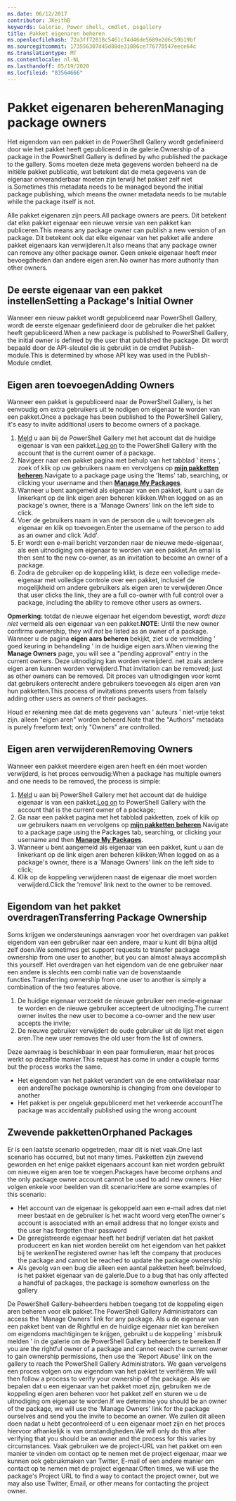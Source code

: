 ```yaml
---
ms.date: 06/12/2017
contributor: JKeithB
keywords: Galerie, Power shell, cmdlet, psgallery
title: Pakket eigenaren beheren
ms.openlocfilehash: 72a3ff72818c5461c74d46de5689e2d6c59b19bf
ms.sourcegitcommit: 173556307d45d88de31086ce776770547eece64c
ms.translationtype: MT
ms.contentlocale: nl-NL
ms.lasthandoff: 05/19/2020
ms.locfileid: "83564666"
---
```

# <a name="managing-package-owners"></a><span data-ttu-id="32cd0-103">Pakket eigenaren beheren</span><span class="sxs-lookup"><span data-stu-id="32cd0-103">Managing package owners</span></span>

<span data-ttu-id="32cd0-104">Het eigendom van een pakket in de PowerShell Gallery wordt gedefinieerd door wie het pakket heeft gepubliceerd in de galerie.</span><span class="sxs-lookup"><span data-stu-id="32cd0-104">Ownership of a package in the PowerShell Gallery is defined by who published the package to the gallery.</span></span>
<span data-ttu-id="32cd0-105">Soms moeten deze meta gegevens worden beheerd na de initiële pakket publicatie, wat betekent dat de meta gegevens van de eigenaar onveranderbaar moeten zijn terwijl het pakket zelf niet is.</span><span class="sxs-lookup"><span data-stu-id="32cd0-105">Sometimes this metadata needs to be managed beyond the initial package publishing, which means the owner metadata needs to be mutable while the package itself is not.</span></span>

<span data-ttu-id="32cd0-106">Alle pakket eigenaren zijn peers.</span><span class="sxs-lookup"><span data-stu-id="32cd0-106">All package owners are peers.</span></span>
<span data-ttu-id="32cd0-107">Dit betekent dat elke pakket eigenaar een nieuwe versie van een pakket kan publiceren.</span><span class="sxs-lookup"><span data-stu-id="32cd0-107">This means any package owner can publish a new version of an package.</span></span> <span data-ttu-id="32cd0-108">Dit betekent ook dat elke eigenaar van het pakket alle andere pakket eigenaars kan verwijderen.</span><span class="sxs-lookup"><span data-stu-id="32cd0-108">It also means that any package owner can remove any other package owner.</span></span>
<span data-ttu-id="32cd0-109">Geen enkele eigenaar heeft meer bevoegdheden dan andere eigen aren.</span><span class="sxs-lookup"><span data-stu-id="32cd0-109">No owner has more authority than other owners.</span></span>

## <a name="setting-a-packages-initial-owner"></a><span data-ttu-id="32cd0-110">De eerste eigenaar van een pakket instellen</span><span class="sxs-lookup"><span data-stu-id="32cd0-110">Setting a Package's Initial Owner</span></span>

<span data-ttu-id="32cd0-111">Wanneer een nieuw pakket wordt gepubliceerd naar PowerShell Gallery, wordt de eerste eigenaar gedefinieerd door de gebruiker die het pakket heeft gepubliceerd.</span><span class="sxs-lookup"><span data-stu-id="32cd0-111">When a new package is published to PowerShell Gallery, the initial owner is defined by the user that published the package.</span></span> <span data-ttu-id="32cd0-112">Dit wordt bepaald door de API-sleutel die is gebruikt in de cmdlet Publish-module.</span><span class="sxs-lookup"><span data-stu-id="32cd0-112">This is determined by whose API key was used in the Publish-Module cmdlet.</span></span>

## <a name="adding-owners"></a><span data-ttu-id="32cd0-113">Eigen aren toevoegen</span><span class="sxs-lookup"><span data-stu-id="32cd0-113">Adding Owners</span></span>

<span data-ttu-id="32cd0-114">Wanneer een pakket is gepubliceerd naar de PowerShell Gallery, is het eenvoudig om extra gebruikers uit te nodigen om eigenaar te worden van een pakket.</span><span class="sxs-lookup"><span data-stu-id="32cd0-114">Once a package has been published to the PowerShell Gallery, it's easy to invite additional users to become owners of a package.</span></span>

1. <span data-ttu-id="32cd0-115">[Meld](https://powershellgallery.com/users/account/LogOn) u aan bij de PowerShell Gallery met het account dat de huidige eigenaar is van een pakket.</span><span class="sxs-lookup"><span data-stu-id="32cd0-115">[Log on](https://powershellgallery.com/users/account/LogOn) to the PowerShell Gallery with the account that is the current owner of a package.</span></span>
2. <span data-ttu-id="32cd0-116">Navigeer naar een pakket pagina met behulp van het tabblad ' items ', zoek of klik op uw gebruikers naam en vervolgens op [**mijn pakketten beheren**](https://www.powershellgallery.com/account/Packages).</span><span class="sxs-lookup"><span data-stu-id="32cd0-116">Navigate to a package page using the 'Items' tab, searching, or clicking your username and then [**Manage My Packages**](https://www.powershellgallery.com/account/Packages).</span></span>
3. <span data-ttu-id="32cd0-117">Wanneer u bent aangemeld als eigenaar van een pakket, kunt u aan de linkerkant op de link eigen aren beheren klikken.</span><span class="sxs-lookup"><span data-stu-id="32cd0-117">When logged on as an package's owner, there is a 'Manage Owners' link on the left side to click.</span></span>
4. <span data-ttu-id="32cd0-118">Voer de gebruikers naam in van de persoon die u wilt toevoegen als eigenaar en klik op toevoegen.</span><span class="sxs-lookup"><span data-stu-id="32cd0-118">Enter the username of the person to add as an owner and click 'Add'.</span></span>
5. <span data-ttu-id="32cd0-119">Er wordt een e-mail bericht verzonden naar de nieuwe mede-eigenaar, als een uitnodiging om eigenaar te worden van een pakket.</span><span class="sxs-lookup"><span data-stu-id="32cd0-119">An email is then sent to the new co-owner, as an invitation to become an owner of a package.</span></span>
6. <span data-ttu-id="32cd0-120">Zodra de gebruiker op de koppeling klikt, is deze een volledige mede-eigenaar met volledige controle over een pakket, inclusief de mogelijkheid om andere gebruikers als eigen aren te verwijderen.</span><span class="sxs-lookup"><span data-stu-id="32cd0-120">Once that user clicks the link, they are a full co-owner with full control over a package, including the ability to remove other users as owners.</span></span>

<span data-ttu-id="32cd0-121">**Opmerking**: totdat de nieuwe eigenaar het eigendom bevestigt, *wordt deze niet* vermeld als een eigenaar van een pakket.</span><span class="sxs-lookup"><span data-stu-id="32cd0-121">**NOTE**: Until the new owner confirms ownership, they *will not* be listed as an owner of a package.</span></span>
<span data-ttu-id="32cd0-122">Wanneer u de pagina **eigen aars beheren** bekijkt, ziet u de vermelding ' goed keuring in behandeling ' in de huidige eigen aars.</span><span class="sxs-lookup"><span data-stu-id="32cd0-122">When viewing the **Manage Owners** page, you will see a "pending approval" entry in the current owners.</span></span>
<span data-ttu-id="32cd0-123">Deze uitnodiging kan worden verwijderd. net zoals andere eigen aren kunnen worden verwijderd.</span><span class="sxs-lookup"><span data-stu-id="32cd0-123">That invitation can be removed; just as other owners can be removed.</span></span>
<span data-ttu-id="32cd0-124">Dit proces van uitnodigingen voor komt dat gebruikers onterecht andere gebruikers toevoegen als eigen aren van hun pakketten.</span><span class="sxs-lookup"><span data-stu-id="32cd0-124">This process of invitations prevents users from falsely adding other users as owners of their packages.</span></span>

<span data-ttu-id="32cd0-125">Houd er rekening mee dat de meta gegevens van ' auteurs ' niet-vrije tekst zijn. alleen "eigen aren" worden beheerd.</span><span class="sxs-lookup"><span data-stu-id="32cd0-125">Note that the "Authors" metadata is purely freeform text; only "Owners" are controlled.</span></span>

## <a name="removing-owners"></a><span data-ttu-id="32cd0-126">Eigen aren verwijderen</span><span class="sxs-lookup"><span data-stu-id="32cd0-126">Removing Owners</span></span>

<span data-ttu-id="32cd0-127">Wanneer een pakket meerdere eigen aren heeft en één moet worden verwijderd, is het proces eenvoudig:</span><span class="sxs-lookup"><span data-stu-id="32cd0-127">When a package has multiple owners and one needs to be removed, the process is simple:</span></span>

1. <span data-ttu-id="32cd0-128">[Meld](https://powershellgallery.com/users/account/LogOn) u aan bij PowerShell Gallery met het account dat de huidige eigenaar is van een pakket.</span><span class="sxs-lookup"><span data-stu-id="32cd0-128">[Log on](https://powershellgallery.com/users/account/LogOn) to PowerShell Gallery with the account that is the current owner of a package;</span></span>
2. <span data-ttu-id="32cd0-129">Ga naar een pakket pagina met het tabblad pakketten, zoek of klik op uw gebruikers naam en vervolgens op [**mijn pakketten beheren**](https://www.powershellgallery.com/account/Packages).</span><span class="sxs-lookup"><span data-stu-id="32cd0-129">Navigate to a package page using the Packages tab, searching, or clicking your username and then [**Manage My Packages**](https://www.powershellgallery.com/account/Packages).</span></span>
3. <span data-ttu-id="32cd0-130">Wanneer u bent aangemeld als eigenaar van een pakket, kunt u aan de linkerkant op de link eigen aren beheren klikken;</span><span class="sxs-lookup"><span data-stu-id="32cd0-130">When logged on as a package's owner, there is a 'Manage Owners' link on the left side to click;</span></span>
4. <span data-ttu-id="32cd0-131">Klik op de koppeling verwijderen naast de eigenaar die moet worden verwijderd.</span><span class="sxs-lookup"><span data-stu-id="32cd0-131">Click the 'remove' link next to the owner to be removed.</span></span>

## <a name="transferring-package-ownership"></a><span data-ttu-id="32cd0-132">Eigendom van het pakket overdragen</span><span class="sxs-lookup"><span data-stu-id="32cd0-132">Transferring Package Ownership</span></span>

<span data-ttu-id="32cd0-133">Soms krijgen we ondersteunings aanvragen voor het overdragen van pakket eigendom van een gebruiker naar een andere, maar u kunt dit bijna altijd zelf doen.</span><span class="sxs-lookup"><span data-stu-id="32cd0-133">We sometimes get support requests to transfer package ownership from one user to another, but you can almost always accomplish this yourself.</span></span>
<span data-ttu-id="32cd0-134">Het overdragen van het eigendom van de ene gebruiker naar een andere is slechts een combi natie van de bovenstaande functies.</span><span class="sxs-lookup"><span data-stu-id="32cd0-134">Transferring ownership from one user to another is simply a combination of the two features above.</span></span>

1. <span data-ttu-id="32cd0-135">De huidige eigenaar verzoekt de nieuwe gebruiker een mede-eigenaar te worden en de nieuwe gebruiker accepteert de uitnodiging.</span><span class="sxs-lookup"><span data-stu-id="32cd0-135">The current owner invites the new user to become a co-owner and the new user accepts the invite;</span></span>
2. <span data-ttu-id="32cd0-136">De nieuwe gebruiker verwijdert de oude gebruiker uit de lijst met eigen aren.</span><span class="sxs-lookup"><span data-stu-id="32cd0-136">The new user removes the old user from the list of owners.</span></span>

<span data-ttu-id="32cd0-137">Deze aanvraag is beschikbaar in een paar formulieren, maar het proces werkt op dezelfde manier.</span><span class="sxs-lookup"><span data-stu-id="32cd0-137">This request has come in under a couple forms but the process works the same.</span></span>

- <span data-ttu-id="32cd0-138">Het eigendom van het pakket verandert van de ene ontwikkelaar naar een andere</span><span class="sxs-lookup"><span data-stu-id="32cd0-138">The package ownership is changing from one developer to another</span></span>
- <span data-ttu-id="32cd0-139">Het pakket is per ongeluk gepubliceerd met het verkeerde account</span><span class="sxs-lookup"><span data-stu-id="32cd0-139">The package was accidentally published using the wrong account</span></span>

## <a name="orphaned-packages"></a><span data-ttu-id="32cd0-140">Zwevende pakketten</span><span class="sxs-lookup"><span data-stu-id="32cd0-140">Orphaned Packages</span></span>

<span data-ttu-id="32cd0-141">Er is een laatste scenario opgetreden, maar dit is niet vaak.</span><span class="sxs-lookup"><span data-stu-id="32cd0-141">One last scenario has occurred, but not many times.</span></span>
<span data-ttu-id="32cd0-142">Pakketten zijn zwevend geworden en het enige pakket eigenaars account kan niet worden gebruikt om nieuwe eigen aren toe te voegen.</span><span class="sxs-lookup"><span data-stu-id="32cd0-142">Packages have become orphans and the only package owner account cannot be used to add new owners.</span></span>
<span data-ttu-id="32cd0-143">Hier volgen enkele voor beelden van dit scenario:</span><span class="sxs-lookup"><span data-stu-id="32cd0-143">Here are some examples of this scenario:</span></span>

- <span data-ttu-id="32cd0-144">Het account van de eigenaar is gekoppeld aan een e-mail adres dat niet meer bestaat en de gebruiker is het wacht woord verg eten</span><span class="sxs-lookup"><span data-stu-id="32cd0-144">The owner's account is associated with an email address that no longer exists and the user has forgotten their password</span></span>
- <span data-ttu-id="32cd0-145">De geregistreerde eigenaar heeft het bedrijf verlaten dat het pakket produceert en kan niet worden bereikt om het eigendom van het pakket bij te werken</span><span class="sxs-lookup"><span data-stu-id="32cd0-145">The registered owner has left the company that produces the package and cannot be reached to update the package ownership</span></span>
- <span data-ttu-id="32cd0-146">Als gevolg van een bug die alleen een aantal pakketten heeft beïnvloed, is het pakket eigenaar van de galerie.</span><span class="sxs-lookup"><span data-stu-id="32cd0-146">Due to a bug that has only affected a handful of packages, the package is somehow ownerless on the gallery</span></span>

<span data-ttu-id="32cd0-147">De PowerShell Gallery-beheerders hebben toegang tot de koppeling eigen aren beheren voor elk pakket.</span><span class="sxs-lookup"><span data-stu-id="32cd0-147">The PowerShell Gallery Administrators can access the 'Manage Owners' link for any package.</span></span>
<span data-ttu-id="32cd0-148">Als u de eigenaar van een pakket bent van de Rightful en de huidige eigenaar niet kan bereiken om eigendoms machtigingen te krijgen, gebruikt u de koppeling ' misbruik melden ' in de galerie om de PowerShell Gallery beheerders te bereiken.</span><span class="sxs-lookup"><span data-stu-id="32cd0-148">If you are the rightful owner of a package and cannot reach the current owner to gain ownership permissions, then use the 'Report Abuse' link on the gallery to reach the PowerShell Gallery Administrators.</span></span>
<span data-ttu-id="32cd0-149">We gaan vervolgens een proces volgen om uw eigendom van het pakket te verifiëren.</span><span class="sxs-lookup"><span data-stu-id="32cd0-149">We will then follow a process to verify your ownership of the package.</span></span>
<span data-ttu-id="32cd0-150">Als we bepalen dat u een eigenaar van het pakket moet zijn, gebruiken we de koppeling eigen aren beheren voor het pakket zelf en sturen we u de uitnodiging om eigenaar te worden.</span><span class="sxs-lookup"><span data-stu-id="32cd0-150">If we determine you should be an owner of the package, we will use the 'Manage Owners' link for the package ourselves and send you the invite to become an owner.</span></span>
<span data-ttu-id="32cd0-151">We zullen dit alleen doen nadat u hebt gecontroleerd of u een eigenaar moet zijn en het proces hiervoor afhankelijk is van omstandigheden.</span><span class="sxs-lookup"><span data-stu-id="32cd0-151">We will only do this after verifying that you should be an owner and the process for this varies by circumstances.</span></span>
<span data-ttu-id="32cd0-152">Vaak gebruiken we de project-URL van het pakket om een manier te vinden om contact op te nemen met de project eigenaar, maar we kunnen ook gebruikmaken van Twitter, E-mail of een andere manier om contact op te nemen met de project eigenaar.</span><span class="sxs-lookup"><span data-stu-id="32cd0-152">Often times, we will use the package's Project URL to find a way to contact the project owner, but we may also use Twitter, Email, or other means for contacting the project owner.</span></span>
